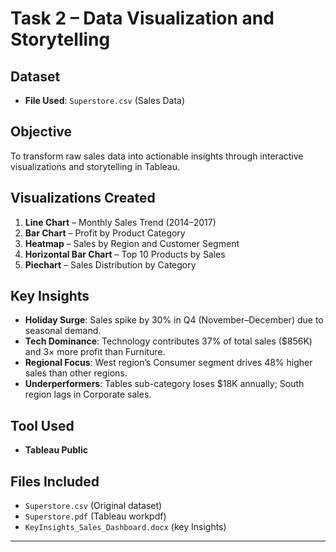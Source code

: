 # Task 2 – Data Visualization and Storytelling  

## Dataset  
- **File Used**: `Superstore.csv` (Sales Data)  

## Objective  
To transform raw sales data into actionable insights through interactive visualizations and storytelling in Tableau.  

## Visualizations Created  
1. **Line Chart** – Monthly Sales Trend (2014–2017)  
2. **Bar Chart** – Profit by Product Category  
3. **Heatmap** – Sales by Region and Customer Segment  
4. **Horizontal Bar Chart** – Top 10 Products by Sales  
5. **Piechart** – Sales Distribution by Category  

## Key Insights  
- **Holiday Surge**: Sales spike by 30% in Q4 (November–December) due to seasonal demand.  
- **Tech Dominance**: Technology contributes 37% of total sales ($856K) and 3× more profit than Furniture.  
- **Regional Focus**: West region’s Consumer segment drives 48% higher sales than other regions.  
- **Underperformers**: Tables sub-category loses $18K annually; South region lags in Corporate sales.  

## Tool Used  
- **Tableau Public** 

## Files Included  
- `Superstore.csv` (Original dataset)  
- `Superstore.pdf` (Tableau workpdf)   
- `KeyInsights_Sales_Dashboard.docx` (key Insights) 
---
